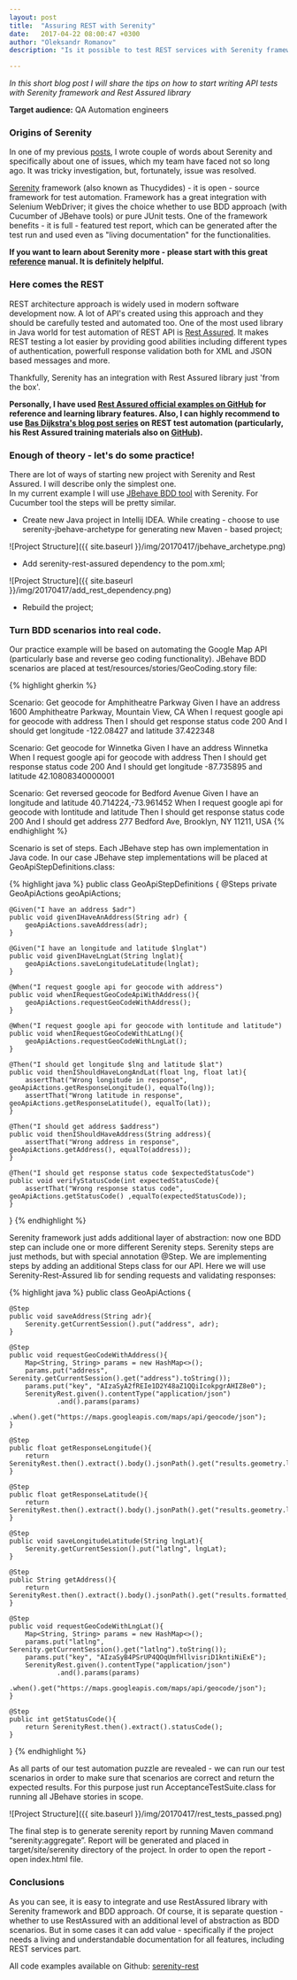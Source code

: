 ```yaml
---
layout: post
title:  "Assuring REST with Serenity"
date:   2017-04-22 08:00:47 +0300
author: "Oleksandr Romanov"
description: "Is it possible to test REST services with Serenity framework? Let's try to find it out!"

---
```


_In this short blog post I will share the tips on how to start writing API tests with Serenity framework and Rest Assured library_ 

**Target audience:** QA Automation engineers  

### Origins of Serenity  

In one of my previous [posts][previous], I wrote couple of words about Serenity and specifically about one of issues, which my team have faced not so long ago. It was tricky investigation, but, fortunately, issue was resolved.  

[Serenity][serenity-base] framework (also known as Thucydides) - it is open - source framework for test automation. Framework has a great integration with Selenium WebDriver; it gives the choice whether to use BDD approach (with Cucumber of JBehave tools) or pure JUnit tests. One of the framework benefits - it is full - featured test report, which can be generated after the test run and used even as "living documentation" for the functionalities.  

**If you want to learn about Serenity more - please start with this great [reference][serenity-reference] manual. It is definitely helplful.**  

### Here comes the REST  

REST architecture approach is widely used in modern software development now. A lot of API's created using this approach and they should be carefully tested and automated too. One of the most used library in Java world for test automation of REST API is [Rest Assured][rest-assured]. It makes REST testing a lot easier by providing good abilities including different types of authentication, powerfull response validation both for XML and JSON based messages and more.

Thankfully, Serenity has an integration with Rest Assured library just 'from the box'.

**Personally, I have used [Rest Assured official examples on GitHub][rest-github-reference] for reference and learning library features. Also, I can highly recommend to use [Bas Dijkstra's blog post series][ontestautomation-rest] on REST test automation (particularly, his Rest Assured training materials also on [GitHub][rest-demo]).**  

### Enough of theory - let's do some practice!  
There are lot of ways of starting new project with Serenity and Rest Assured. I will describe only the simplest one.  
In my current example I will use [JBehave BDD tool][jbehave-reference] with Serenity. For Cucumber tool the steps will be pretty similar.  

 - Create new Java project in Intellij IDEA. While creating - choose to use serenity-jbehave-archetype for generating new Maven - based project;

![Project Structure]({{ site.baseurl }}/img/20170417/jbehave_archetype.png)  

 - Add serenity-rest-assured dependency to the pom.xml;

![Project Structure]({{ site.baseurl }}/img/20170417/add_rest_dependency.png)  

 - Rebuild the project;

### Turn BDD scenarios into real code.  

Our practice example will be based on automating the Google Map API (particularly base and reverse geo coding functionality). 
JBehave BDD scenarios are placed at test/resources/stories/GeoCoding.story file:  

{% highlight gherkin %}

Scenario: Get geocode for Amphitheatre Parkway
Given I have an address 1600 Amphitheatre Parkway, Mountain View, CA
When I request google api for geocode with address
Then I should get response status code 200
And I should get longitude -122.08427 and latitude 37.422348

Scenario: Get geocode for Winnetka
Given I have an address Winnetka
When I request google api for geocode with address
Then I should get response status code 200
And I should get longitude -87.735895 and latitude 42.10808340000001

Scenario: Get reversed geocode for Bedford Avenue
Given I have an longitude and latitude 40.714224,-73.961452
When I request google api for geocode with lontitude and latitude
Then I should get response status code 200
And I should get address 277 Bedford Ave, Brooklyn, NY 11211, USA
{% endhighlight %}

Scenario is set of steps. Each JBehave step has own implementation in Java code. In our case JBehave step implementations will be placed at GeoApiStepDefinitions.class: 

{% highlight java %}
public class GeoApiStepDefinitions {
    @Steps
    private GeoApiActions geoApiActions;

    @Given("I have an address $adr")
    public void givenIHaveAnAddress(String adr) {
        geoApiActions.saveAddress(adr);
    }

    @Given("I have an longitude and latitude $lnglat")
    public void givenIHaveLngLat(String lnglat){
        geoApiActions.saveLongitudeLatitude(lnglat);
    }

    @When("I request google api for geocode with address")
    public void whenIRequestGeoCodeApiWithAddress(){
        geoApiActions.requestGeoCodeWithAddress();
    }

    @When("I request google api for geocode with lontitude and latitude")
    public void whenIRequestGeoCodeWithLatLng(){
        geoApiActions.requestGeoCodeWithLngLat();
    }

    @Then("I should get longitude $lng and latitude $lat")
    public void thenIShouldHaveLongAndLat(float lng, float lat){
        assertThat("Wrong longitude in response", geoApiActions.getResponseLongitude(), equalTo(lng));
        assertThat("Wrong latitude in response", geoApiActions.getResponseLatitude(), equalTo(lat));
    }

    @Then("I should get address $address")
    public void thenIShouldHaveAddress(String address){
        assertThat("Wrong address in response", geoApiActions.getAddress(), equalTo(address));
    }

    @Then("I should get response status code $expectedStatusCode")
    public void verifyStatusCode(int expectedStatusCode){
        assertThat("Wrong response status code", geoApiActions.getStatusCode() ,equalTo(expectedStatusCode));
    }
}
{% endhighlight %}

Serenity framework just adds additional layer of abstraction: now one BDD step can include one or more different Serenity steps. Serenity steps are just methods, but with special annotation @Step. 
We are implementing steps by adding an additional Steps class for our API. Here we will use Serenity-Rest-Assured lib for sending requests and validating responses:  

{% highlight java %}
public class GeoApiActions {

    @Step
    public void saveAddress(String adr){
        Serenity.getCurrentSession().put("address", adr);
    }

    @Step
    public void requestGeoCodeWithAddress(){
        Map<String, String> params = new HashMap<>();
        params.put("address", Serenity.getCurrentSession().get("address").toString());
        params.put("key", "AIzaSyA2fREIe1D2Y48aZ1QQiIcokpgrAHIZ8e0");
        SerenityRest.given().contentType("application/json")
                .and().params(params)
                .when().get("https://maps.googleapis.com/maps/api/geocode/json");
    }

    @Step
    public float getResponseLongitude(){
        return SerenityRest.then().extract().body().jsonPath().get("results.geometry.location.lng[0]");
    }

    @Step
    public float getResponseLatitude(){
        return SerenityRest.then().extract().body().jsonPath().get("results.geometry.location.lat[0]");
    }

    @Step
    public void saveLongitudeLatitude(String lngLat){
        Serenity.getCurrentSession().put("latlng", lngLat);
    }

    @Step
    public String getAddress(){
        return SerenityRest.then().extract().body().jsonPath().get("results.formatted_address[0]");
    }

    @Step
    public void requestGeoCodeWithLngLat(){
        Map<String, String> params = new HashMap<>();
        params.put("latlng", Serenity.getCurrentSession().get("latlng").toString());
        params.put("key", "AIzaSyB4PSrUP4QOqUmfHllvisriD1kntiNiExE");
        SerenityRest.given().contentType("application/json")
                .and().params(params)
                .when().get("https://maps.googleapis.com/maps/api/geocode/json");
    }

    @Step
    public int getStatusCode(){
        return SerenityRest.then().extract().statusCode();
    }
}
{% endhighlight %}

As all parts of our test automation puzzle are revealed - we can run our test scenarios in order to make sure that scenarios are correct and return the expected results.
For this purpose just run AcceptanceTestSuite.class for running all JBehave stories in scope.

![Project Structure]({{ site.baseurl }}/img/20170417/rest_tests_passed.png)

The final step is to generate serenity report by running Maven command “serenity:aggregate”. Report will be generated and placed in target/site/serenity directory of the project. In order to open the report - open index.html file.

### Conclusions
As you can see, it is easy to integrate and use RestAssured library with Serenity framework and BDD approach. Of course, it is separate question -  whether to use RestAssured with an additional level of abstraction as BDD scenarios. But in some cases it can add value - specifically if the project needs a living and understandable documentation for all features, including REST services part.

All code examples available on Github: [serenity-rest][serenity-rest]

[previous]: https://alexromanov.github.io/2017/02/06/serenity-browser-restart/
[serenity-base]: http://www.thucydides.info/#/
[rest-assured]: http://rest-assured.io/
[rest-github-reference]: https://github.com/rest-assured/rest-assured/wiki/Usage
[ontestautomation-rest]: http://www.ontestautomation.com/category/api-testing/
[rest-demo]: https://github.com/basdijkstra/workshops/tree/master/rest-assured
[jbehave-reference]: http://jbehave.org/
[serenity-reference]: http://thucydides.info/docs/serenity-staging/
[serenity-rest]: https://github.com/alexromanov/serenityrest